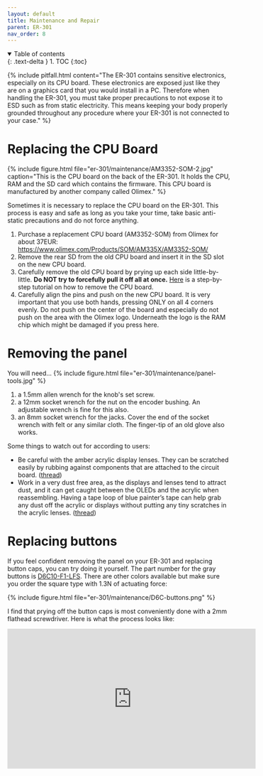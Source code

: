 ```yaml
---
layout: default
title: Maintenance and Repair
parent: ER-301
nav_order: 8
---
```


<details open markdown="block">
  <summary>
    Table of contents
  </summary>
  {: .text-delta }
1. TOC
{:toc}
</details>

{% include pitfall.html
content="The ER-301 contains sensitive electronics, especially on its CPU board.  These electronics are exposed just like they are on a graphics card that you would install in a PC.  Therefore when handling the ER-301, you must take proper precautions to not expose it to ESD such as from static electricity.  This means keeping your body properly grounded throughout any procedure where your ER-301 is not connected to your case."
%}

# Replacing the CPU Board
{% include figure.html
file="er-301/maintenance/AM3352-SOM-2.jpg"
caption="This is the CPU board on the back of the ER-301.  It holds the CPU, RAM and the SD card which contains the firmware.  This CPU board is manufactured by another company called Olimex."
%}

Sometimes it is necessary to replace the CPU board on the ER-301.  This process is easy and safe as long as you take your time, take basic anti-static precautions and do not force anything.

1. Purchase a replacement CPU board (AM3352-SOM) from Olimex for about 37EUR: https://www.olimex.com/Products/SOM/AM335X/AM3352-SOM/
1. Remove the rear SD from the old CPU board and insert it in the SD slot on the new CPU board.
1. Carefully remove the old CPU board by prying up each side little-by-little.  **Do NOT try to forcefully pull it off all at once.**  [Here](cpu-board-removal) is a step-by-step tutorial on how to remove the CPU board.
1. Carefully align the pins and push on the new CPU board.  It is very important that you use both hands, pressing ONLY on all 4 corners evenly.  Do not push on the center of the board and especially do not push on the area with the Olimex logo.  Underneath the logo is the RAM chip which might be damaged if you press here.

# Removing the panel
You will need...
{% include figure.html
file="er-301/maintenance/panel-tools.jpg"
%}
1. a 1.5mm allen wrench for the knob's set screw.
1. a 12mm socket wrench for the nut on the encoder bushing.  An adjustable wrench is fine for this also.
1. an 8mm socket wrench for the jacks.  Cover the end of the socket wrench with felt or any similar cloth.  The finger-tip of an old glove also works.

Some things to watch out for according to users:

* Be careful with the amber acrylic display lenses. They can be scratched easily by rubbing against components that are attached to the circuit board. ([thread](https://forum.orthogonaldevices.com/t/alternate-black-panel-for-the-er-301/2341/118?u=odevices))
* Work in a very dust free area, as the displays and lenses tend to attract dust, and it can get caught between the OLEDs and the acrylic when reassembling. Having a tape loop of blue painter’s tape can help grab any dust off the acrylic or displays without putting any tiny scratches in the acrylic lenses. ([thread](https://forum.orthogonaldevices.com/t/alternate-black-panel-for-the-er-301/2341/118?u=odevices))

# Replacing buttons
If you feel confident removing the panel on your ER-301 and replacing button caps, you can try doing it yourself.  The part number for the gray buttons is [D6C10-F1-LFS](https://www.digikey.com/products/en?WT.z_se_ps=1&keywords=D6C10-F1-LFS).  There are other colors available but make sure you order the square type with 1.3N of actuating force:

{% include figure.html
file="er-301/maintenance/D6C-buttons.png"
%}

I find that prying off the button caps is most conveniently done with a 2mm flathead screwdriver.  Here is what the process looks like:

<iframe width="560" height="315" src="https://www.youtube.com/embed/mQMnuVqC6tY" title="YouTube video player" frameborder="0" allow="accelerometer; autoplay; clipboard-write; encrypted-media; gyroscope; picture-in-picture" allowfullscreen></iframe>

